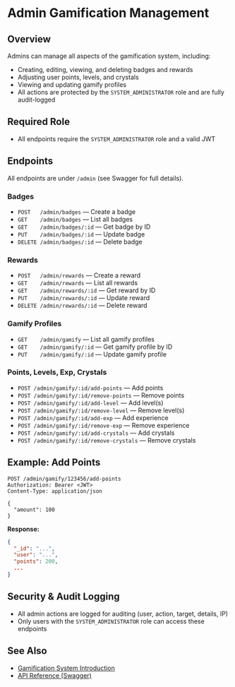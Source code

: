 # Admin Gamification Management

## Overview
Admins can manage all aspects of the gamification system, including:
- Creating, editing, viewing, and deleting badges and rewards
- Adjusting user points, levels, and crystals
- Viewing and updating gamify profiles
- All actions are protected by the `SYSTEM_ADMINISTRATOR` role and are fully audit-logged

## Required Role
- All endpoints require the `SYSTEM_ADMINISTRATOR` role and a valid JWT

## Endpoints
All endpoints are under `/admin` (see Swagger for full details).

### Badges
- `POST   /admin/badges` — Create a badge
- `GET    /admin/badges` — List all badges
- `GET    /admin/badges/:id` — Get badge by ID
- `PUT    /admin/badges/:id` — Update badge
- `DELETE /admin/badges/:id` — Delete badge

### Rewards
- `POST   /admin/rewards` — Create a reward
- `GET    /admin/rewards` — List all rewards
- `GET    /admin/rewards/:id` — Get reward by ID
- `PUT    /admin/rewards/:id` — Update reward
- `DELETE /admin/rewards/:id` — Delete reward

### Gamify Profiles
- `GET    /admin/gamify` — List all gamify profiles
- `GET    /admin/gamify/:id` — Get gamify profile by ID
- `PUT    /admin/gamify/:id` — Update gamify profile

### Points, Levels, Exp, Crystals
- `POST /admin/gamify/:id/add-points` — Add points
- `POST /admin/gamify/:id/remove-points` — Remove points
- `POST /admin/gamify/:id/add-level` — Add level(s)
- `POST /admin/gamify/:id/remove-level` — Remove level(s)
- `POST /admin/gamify/:id/add-exp` — Add experience
- `POST /admin/gamify/:id/remove-exp` — Remove experience
- `POST /admin/gamify/:id/add-crystals` — Add crystals
- `POST /admin/gamify/:id/remove-crystals` — Remove crystals

## Example: Add Points
```http
POST /admin/gamify/123456/add-points
Authorization: Bearer <JWT>
Content-Type: application/json

{
  "amount": 100
}
```
**Response:**
```json
{
  "_id": "...",
  "user": "...",
  "points": 200,
  ...
}
```

## Security & Audit Logging
- All admin actions are logged for auditing (user, action, target, details, IP)
- Only users with the `SYSTEM_ADMINISTRATOR` role can access these endpoints

## See Also
- [Gamification System Introduction](../Gamification/introduction.md)
- [API Reference (Swagger)](../../Swagger/adminSwagger.md) 